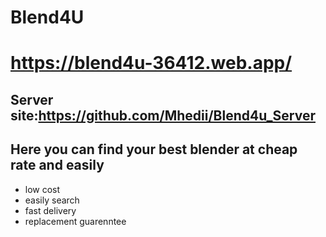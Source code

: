 # Blend4U
# https://blend4u-36412.web.app/
## Server site:https://github.com/Mhedii/Blend4u_Server
## Here you can find your best blender at cheap rate and easily
* low cost
* easily search
* fast delivery
* replacement guarenntee
